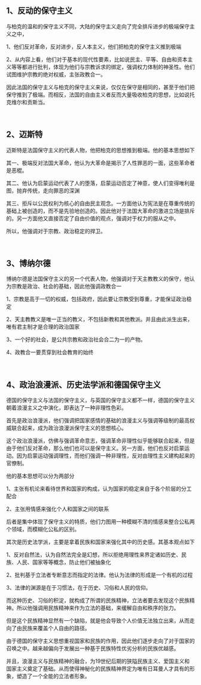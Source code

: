 <h2>1、反动的保守主义</h2><p data-pid="pVCqGbCH">与柏克的温和的保守主义不同，大陆的保守主义走向了完全排斥进步的极端保守主义之中，</p><p data-pid="w_2diCIm">1、他们反对革命，反对进步，反人本主义，他们把柏克的保守主义推到极端</p><p data-pid="HxKGKsyu">2、从内容上看，他们对于基本的现代性要素，比如说民主、平等、自由和资本主义等等都进行批判，体现为他们与宗教诉求的绑定，强调权力体制的神圣性。他们试图维护宗教的绝对权威，主张政教合一。</p><p data-pid="Z7dKsQlu">因此法国的保守主义与柏克的保守主义来说，仅仅在保守是相同的，甚至于他们把保守推到了极端。而相反，法国的自由主义者反而大量吸收柏克的思想，比如说托克维尔和贡斯当。</p><p><br></p><h2>2、迈斯特</h2><p data-pid="v1ceC5JS">迈斯特是法国保守主义的代表人物，他把柏克的思想推到极端。他的基本思想如下</p><p data-pid="yILgPfWG">其一、极端反对法国大革命，他认为大革命是揭示了人性罪恶的一面，这些革命者是恶棍。</p><p data-pid="mmV81WxW">其二、他认为启蒙运动代表了人的堕落，启蒙运动否定了神意，使人们变得唯利是图，抛弃传统，走向罪恶的深渊</p><p data-pid="HrGQV-cD">其三、拒斥以公民权利为核心的自由民主观念。一方面他认为宪法是在尊重传统的基础上被创造的，而不是先验地创造的。因此他对于法国大革命的激进立场是排斥的。另一方面他又直接否定了自由价值的观点，强调对于权力的服从之中。</p><p data-pid="X5X-coc7">所以，他强调对于宗教、政治稳定的捍卫。</p><p><br></p><h2>3、博纳尔德</h2><p data-pid="OVzuGyZm">博纳尔德是法国保守主义的另一个代表人物，他强调对于天主教教义的保守，他认为宗教是政治、社会的基础，因此他强调政教合一</p><p data-pid="4hiHSAUm">1、宗教是高于一切的权威，包括政府，因此要让宗教受到尊重，才能保证政治稳定</p><p data-pid="ldfLcMUh">2、天主教教义是唯一正当的教义，不包括新教和其他教派。并且由此派生出来，唯有君主制才是合理的政治国家</p><p data-pid="WqS_FI_i">3、一个好的社会，是公共宗教和政治社会合二为一的产物。</p><p data-pid="p5v3XkLv">4、政教合一要贯穿到社会教育的始终</p><p><br></p><h2>4、政治浪漫派、历史法学派和德国保守主义</h2><p data-pid="PYe3Tv65">德国的保守主义与法国的保守主义，与英国的保守主义都不一样，德国的保守主义朝着浪漫主义之中演化，即表达了一种非理性色彩。</p><p data-pid="a74W3KMP">首先是政治浪漫派，他们强调把国家感情的基础的浪漫主义与强调等级制的最高权威联合起来，成为政治浪漫派保守主义的思想核心。</p><p data-pid="_wuy7yeP">这个政治浪漫派，仿佛与强调革命意志，强调革命非理性似乎能够联合起来，但是由于他们反对革命，那么他们也可以是保守主义。另一方面，他们也反对启蒙运动。因为启蒙运动强调理性，而他们强调一种非理性，反对由理性主义建构起来的官僚制。</p><p data-pid="Uj1xA3Qh">他的基本思想可以分为两部分</p><p data-pid="AGOuIOza">1、主张有机论来看待世界和国家的构成，认为国家的稳定来自于各个阶层的分工配合</p><p data-pid="MsWE8kll">2、主张用情感来强化个人和国家之间的联系</p><p data-pid="ijvixR2X">后者是集中体现了保守主义的特质，他们力图用一种模糊不清的情感来整合公私两个领域，而模糊化公私的区别。</p><p data-pid="rGP338sN">其次是历史法学派，主要是拿着民族和国家来强化其中的历史感。其基本观点如下</p><p data-pid="mGQfAE1i">1、反对自然法，认为自然法完全是幻想，所以拒绝用理性来界定诸如历史、民族、人民、国家等等概念，防止他们被抽象化</p><p data-pid="5fiJEqpa">2、批判基于立法者专断意志而指定的法律。他认为法律的形成是一个有机的过程</p><p data-pid="WFb_3nzq">3、法律的渊源是在于习惯法，在于历史、习俗和人民的信仰。</p><p data-pid="xXbDuxB1">而这种历史、习俗的积淀，就构成了所谓的民族精神，立法者要去发现这个民族精神。所以他强调用民族精神来作为立法的基础，来缓解自由和秩序的张力。</p><p data-pid="Uyd8kUl0">但是这个民族精神显然有一个缺陷，就是他会导致个人价值无法独立出来，从而走向了由民族来覆盖个人自由的路径。</p><p data-pid="zb3uJHOy">由于德国的保守主义思想重视国家和民族的作用，因此他们逐步走向了对于国家的召唤之中。越来越偏向于发展出一种基于民族特性优劣分析的民族优越感。</p><p data-pid="SBp_hEsq">并且，浪漫主义与民族精神的融合，为19世纪后期的狭隘民族主义、爱国主义和国家主义奠定了基础。从而使得神秘化的民族精神界定为唯有日耳曼人才具有的形象，塑造了一个全能的立法者形象。</p><p></p>